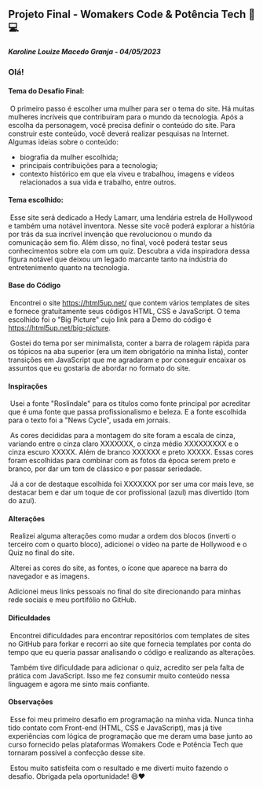 ## Projeto Final - Womakers Code & Potência Tech :butterfly: :computer:

##### Karoline Louize Macedo Granja - 04/05/2023



### Olá!

#### Tema do Desafio Final:

​	O primeiro passo é escolher uma mulher para ser o tema do site. Há muitas mulheres incríveis que contribuíram para o mundo da tecnologia. Após a escolha da personagem, você precisa definir o conteúdo do site. Para construir este conteúdo, você deverá realizar pesquisas na Internet. Algumas ideias sobre o conteúdo:

- biografia da mulher escolhida;
- principais contribuições para a tecnologia;
- contexto histórico em que ela viveu e trabalhou, imagens e vídeos relacionados a sua vida e trabalho, entre outros.

#### Tema escolhido:

​	Esse site será dedicado a Hedy Lamarr, uma lendária estrela de Hollywood e também uma notável inventora. Nesse site você poderá explorar a história por trás da sua incrível invenção que revolucionou o mundo da comunicação sem fio. Além disso, no final, você poderá testar seus conhecimentos sobre ela com um quiz. Descubra a vida inspiradora dessa figura notável que deixou um legado marcante tanto na indústria do entretenimento quanto na tecnologia.

#### Base do Código

​	Encontrei o site https://html5up.net/ que contem vários templates de sites e fornece gratuitamente seus códigos HTML, CSS e JavaScript. O tema escolhido foi o "Big Picture" cujo link para a Demo do código é https://html5up.net/big-picture. 

​	Gostei do tema por ser minimalista, conter a barra de rolagem rápida para os tópicos na aba superior (era um item obrigatório na minha lista), conter transições em JavaScript que me agradaram e por conseguir encaixar os assuntos que eu gostaria de abordar no formato do site.

#### Inspirações

​	Usei a fonte "Roslindale" para os títulos como fonte principal por acreditar que é uma fonte que passa profissionalismo e beleza. E a fonte escolhida para o texto foi a "News Cycle", usada em jornais.

​	As cores decididas para a montagem do site foram a escala de cinza, variando entre o cinza claro XXXXXXX, o cinza médio XXXXXXXXX e o cinza escuro XXXXX. Além de branco XXXXXX e preto XXXXX. Essas cores foram escolhidas para combinar com as fotos da época serem preto e branco, por dar um tom de clássico e por passar seriedade. 

​	Já a cor de destaque escolhida foi XXXXXXX por ser uma cor mais leve, se destacar bem e dar um toque de cor profissional (azul) mas divertido (tom do azul).

#### Alterações

​	Realizei alguma alterações como mudar a ordem dos blocos (inverti o terceiro com o quarto bloco), adicionei o vídeo na parte de Hollywood e o Quiz no final do site. 

​	Alterei as cores do site, as fontes, o ícone que aparece na barra do navegador e as imagens.

Adicionei meus links pessoais no final do site direcionando para minhas rede sociais e meu portifólio no GitHub.

#### Dificuldades

​	Encontrei dificuldades para encontrar repositórios com templates de sites no GitHub para forkar e recorri ao site que fornecia templates por conta do tempo que eu queria passar analisando o código e realizando as alterações.

​	Também tive dificuldade para adicionar o quiz, acredito ser pela falta de prática com JavaScript. Isso me fez consumir muito conteúdo nessa linguagem e agora me sinto mais confiante.

#### Observações

​	Esse foi meu primeiro desafio em programação na minha vida. Nunca tinha tido contato com Front-end (HTML, CSS e JavaScript), mas já tive experiências com lógica de programação que me deram uma base junto ao curso fornecido pelas plataformas Womakers Code e Potência Tech que tornaram possível a confecção desse site.

​	Estou muito satisfeita com o resultado e me diverti muito fazendo o desafio. Obrigada pela oportunidade! :smile::heart:





